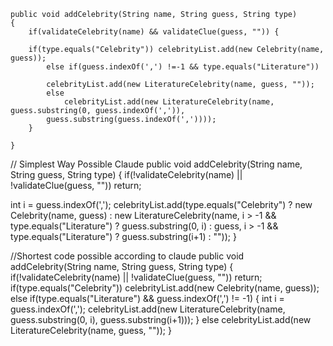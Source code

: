 	public void addCelebrity(String name, String guess, String type)
	{
		if(validateCelebrity(name) && validateClue(guess, "")) {
			
		if(type.equals("Celebrity")) celebrityList.add(new Celebrity(name, guess));
			else if(guess.indexOf(',') !=-1 && type.equals("Literature"))
				
            celebrityList.add(new LiteratureCelebrity(name, guess, ""));
			else
				celebrityList.add(new LiteratureCelebrity(name, guess.substring(0, guess.indexOf(',')), 
            guess.substring(guess.indexOf(','))));
		}
			
	}

 // Simplest Way Possible Claude
 public void addCelebrity(String name, String guess, String type) {
   if(!validateCelebrity(name) || !validateClue(guess, "")) return;
   
   int i = guess.indexOf(',');
   celebrityList.add(type.equals("Celebrity") ? 
       new Celebrity(name, guess) : 
       new LiteratureCelebrity(name, 
           i > -1 && type.equals("Literature") ? guess.substring(0, i) : guess, 
           i > -1 && type.equals("Literature") ? guess.substring(i+1) : ""));
}

//Shortest code possible according to claude
public void addCelebrity(String name, String guess, String type) {
   if(!validateCelebrity(name) || !validateClue(guess, "")) return;
   if(type.equals("Celebrity")) celebrityList.add(new Celebrity(name, guess));
   else if(type.equals("Literature") && guess.indexOf(',') != -1) {
       int i = guess.indexOf(',');
       celebrityList.add(new LiteratureCelebrity(name, guess.substring(0, i), guess.substring(i+1)));
   } else celebrityList.add(new LiteratureCelebrity(name, guess, ""));
}
